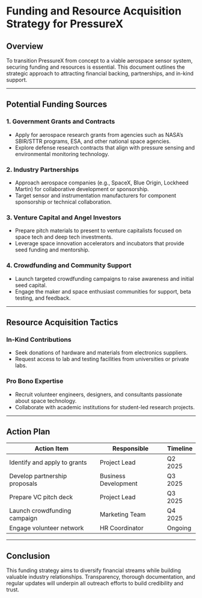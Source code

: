 # Funding and Resource Acquisition Strategy for PressureX

## Overview
To transition PressureX from concept to a viable aerospace sensor system, securing funding and resources is essential. This document outlines the strategic approach to attracting financial backing, partnerships, and in-kind support.

---

## Potential Funding Sources

### 1. Government Grants and Contracts
- Apply for aerospace research grants from agencies such as NASA’s SBIR/STTR programs, ESA, and other national space agencies.
- Explore defense research contracts that align with pressure sensing and environmental monitoring technology.

### 2. Industry Partnerships
- Approach aerospace companies (e.g., SpaceX, Blue Origin, Lockheed Martin) for collaborative development or sponsorship.
- Target sensor and instrumentation manufacturers for component sponsorship or technical collaboration.

### 3. Venture Capital and Angel Investors
- Prepare pitch materials to present to venture capitalists focused on space tech and deep tech investments.
- Leverage space innovation accelerators and incubators that provide seed funding and mentorship.

### 4. Crowdfunding and Community Support
- Launch targeted crowdfunding campaigns to raise awareness and initial seed capital.
- Engage the maker and space enthusiast communities for support, beta testing, and feedback.

---

## Resource Acquisition Tactics

### In-Kind Contributions
- Seek donations of hardware and materials from electronics suppliers.
- Request access to lab and testing facilities from universities or private labs.

### Pro Bono Expertise
- Recruit volunteer engineers, designers, and consultants passionate about space technology.
- Collaborate with academic institutions for student-led research projects.

---

## Action Plan

| Action Item                          | Responsible         | Timeline      |
|------------------------------------|---------------------|---------------|
| Identify and apply to grants       | Project Lead        | Q2 2025       |
| Develop partnership proposals      | Business Development| Q3 2025       |
| Prepare VC pitch deck              | Project Lead        | Q3 2025       |
| Launch crowdfunding campaign       | Marketing Team      | Q4 2025       |
| Engage volunteer network           | HR Coordinator      | Ongoing       |

---

## Conclusion

This funding strategy aims to diversify financial streams while building valuable industry relationships. Transparency, thorough documentation, and regular updates will underpin all outreach efforts to build credibility and trust.

